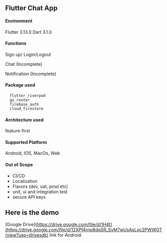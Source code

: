 ## Flutter Chat App

#### Environment
Flutter 3.13.0
Dart 3.1.0

#### Functions
Sign up/ Login/Logout

Chat (Incomplete)

Notification (Incomplete)


#### Package used
```$xslt
  flutter_riverpod
  go_router
  firebase_auth
  cloud_firestore
```

#### Architecture  used
feature-first

#### Supported Platform
Android, IOS, MacOs, Web


#### Out of Scope
- CI/CD
- Localization
- Flavors (dev, uat, prod etc)
- unit, ui and integration test
- secure API keys

## Here is the demo
[Google Drive](https://drive.google.com/file/d/1H4t](https://drive.google.com/file/d/12XPf4rnp8dqSR_SvM7wUsAsLoc2PWWGT/view?usp=drivesdk) link for Android.
